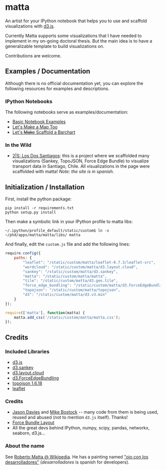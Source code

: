 # matta

An artist for your IPython notebook that helps you to use and scaffold visualizations with [d3.js](http://d3js.org).

Currently Matta supports some visualizations that I have needed to implement in my on-going doctoral thesis.
But the main idea is to have a generalizable template to build visualizations on.

Contributions are welcome.

## Examples / Documentation

Although there is no official documentation yet, you can explore the following resources for examples and descriptions.

### IPython Notebooks

The following notebooks serve as examples/documentation:

  * [Basic Notebook Examples](http://nbviewer.ipython.org/github/carnby/matta/blob/master/examples/Basic%20Examples.ipynb)
  * [Let's Make a Map Too](http://nbviewer.ipython.org/github/carnby/matta/blob/master/examples/Let's%20Make%20a%20Map%20Too.ipynb)
  * [Let's <del>Make</del> Scaffold a Barchart](http://nbviewer.ipython.org/github/carnby/matta/blob/master/examples/Let's%20Make%20a%20Barchart.ipynb)

### In the Wild

  * [2|S: Los Dos Santiagos](http://dcc.uchile.cl/~egraells/abrecl/): this is a project where we scaffolded many
    visualizations (Sankey, TopoJSON, Force Edge Bundle) to visualize transport data in Santiago, Chile. 
    All visualizations in the page were scaffolded with matta! _Note: the site is in spanish_.


## Initialization / Installation

First, install the python package:

```
pip install -r requirements.txt
python setup.py install
```

Then make a symbolic link in your IPython profile to matta libs:

```
~/.ipython/profile_default/static/custom$ ln -s ~/phd/apps/matta/matta/libs/ matta
```

And finally, edit the `custom.js` file and add the following lines:

```javascript
require.config({
    paths: {
        "leaflet": "/static/custom/matta/leaflet-0.7.3/leaflet-src",
        "wordcloud": "/static/custom/matta/d3.layout.cloud",
        "sankey": "/static/custom/matta/d3.sankey",
        "matta": "/static/custom/matta/matta",
        "tile": "/static/custom/matta/d3.geo.tile",
        "force_edge_bundling": "/static/custom/matta/d3.ForceEdgeBundling",
        "topojson": "/static/custom/matta/topojson",
        "d3": "/static/custom/matta/d3.v3.min"
    }
});

require(['matta'], function(matta) {
    matta.add_css('/static/custom/matta/matta.css');
});
```

## Credits

### Included Libraries

 * [d3.js](http://d3js.org)
 * [d3.sankey](http://bost.ocks.org/mike/sankey/)
 * [d3.layout.cloud](http://www.jasondavies.com/wordcloud/#%2F%2Fwww.jasondavies.com%2Fwordtree%2Fcat-in-the-hat.txt)
 * [d3.ForceEdgeBundling](https://github.com/upphiminn/d3.ForceBundle)
 * [topojson 1.6.18](https://github.com/mbostock/topojson)
 * [leaflet](http://leafletjs.com)

### Credits

 * [Jason Davies](http://www.jasondavies.com/) and [Mike Bostock](http://bost.ocks.org/mike/) -- many code from them is being used, reused and abused
   (not to mention `d3.js` itself). Thanks!
 * [Force Bundle Layout](https://github.com/upphiminn/d3.ForceBundle)
 * All the great devs behind IPython, numpy, scipy, pandas, networkx, seaborn, d3.js...

### About the name

See [Roberto Matta @ Wikipedia](https://en.wikipedia.org/wiki/Roberto_Matta).
He has a painting named ["ojo con los desarrolladores"](https://www.flickr.com/photos/83257355@N00/1352671334/?rb=1) (_desarrolladores_ is spanish for developers).

